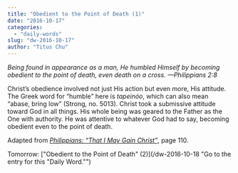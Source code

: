 ```yaml
---
title: "Obedient to the Point of Death (1)"
date: "2016-10-17"
categories: 
  - "daily-words"
slug: "dw-2016-10-17"
author: "Titus Chu"
---
```


_Being found in appearance as a man, He humbled Himself by becoming obedient to the point of death, even death on a cross._ _—Philippians 2:8_

Christ’s obedience involved not just His action but even more, His attitude. The Greek word for “humble” here is _tapeinóo_, which can also mean “abase, bring low” (Strong, no. 5013). Christ took a submissive attitude toward God in all things. His whole being was geared to the Father as the One with authority. He was attentive to whatever God had to say, becoming obedient even to the point of death.

Adapted from _[Philippians: “That I May Gain Christ”](/book-philippians/ "Go to the listing for this book.")_, page 110.

Tomorrow: ["Obedient to the Point of Death" (2)](/dw-2016-10-18 "Go to the entry for this "Daily Word."")
